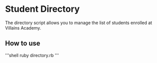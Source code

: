 # Student Directory #

The directory script allows you to manage the list of students enrolled at Villains Academy.

## How to use ##

'''shell 
ruby directory.rb
'''